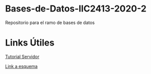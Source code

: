# Bases-de-Datos-IIC2413-2020-2

Repositorio para el ramo de bases de datos

# Links Útiles

[Tutorial Servidor](https://github.com/IIC2413/Syllabus-2020-2/wiki/Tutorial-Servidor-y-Base-de-Datos-Postgresql)

[Link a esquema](https://app.diagrams.net/#G1e58pdGvJdMgvwCmyVqOr9i1E7js0U08Z)
